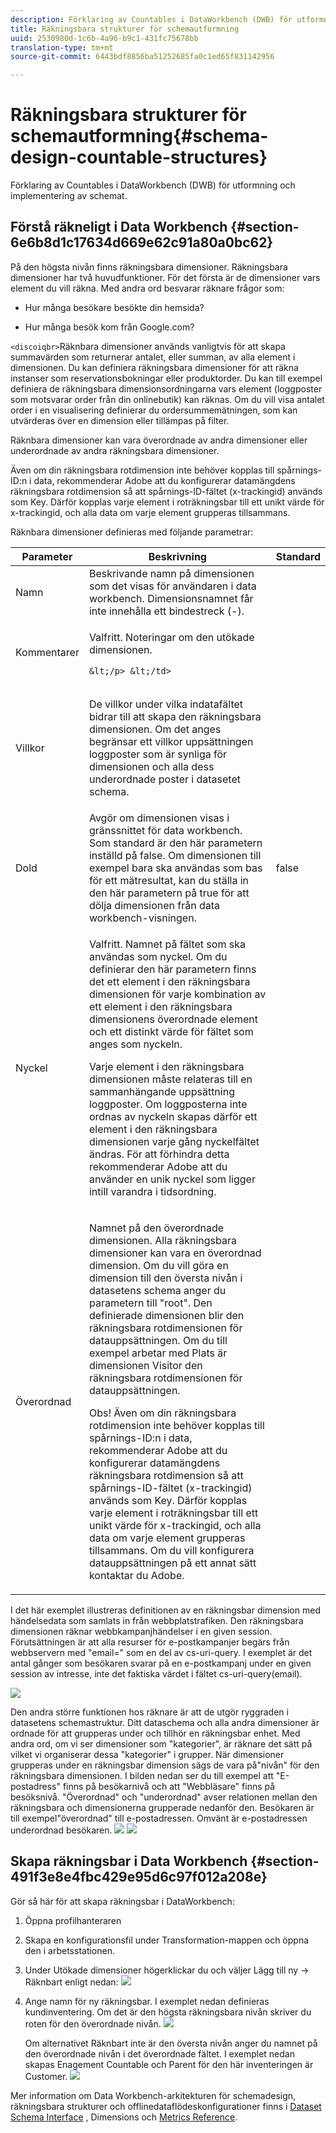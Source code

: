 ```yaml
---
description: Förklaring av Countables i DataWorkbench (DWB) för utformning och implementering av schemat.
title: Räkningsbara strukturer för schemautformning
uuid: 2530980d-1c6b-4a96-b9c1-431fc75678bb
translation-type: tm+mt
source-git-commit: 6443bdf8856ba51252685fa0c1ed65f831142956

---
```



# Räkningsbara strukturer för schemautformning{#schema-design-countable-structures}

Förklaring av Countables i DataWorkbench (DWB) för utformning och implementering av schemat.

## Förstå räkneligt i Data Workbench {#section-6e6b8d1c17634d669e62c91a80a0bc62}

På den högsta nivån finns räkningsbara dimensioner. Räkningsbara dimensioner har två huvudfunktioner. För det första är de dimensioner vars element du vill räkna. Med andra ord besvarar räknare frågor som:

* Hur många besökare besökte din hemsida?

* Hur många besök kom från Google.com?

`<discoiqbr>`Räknbara dimensioner används vanligtvis för att skapa summavärden som returnerar antalet, eller summan, av alla element i dimensionen. Du kan definiera räkningsbara dimensioner för att räkna instanser som reservationsbokningar eller produktorder. Du kan till exempel definiera de räkningsbara dimensionsordningarna vars element (loggposter som motsvarar order från din onlinebutik) kan räknas. Om du vill visa antalet order i en visualisering definierar du ordersummemätningen, som kan utvärderas över en dimension eller tillämpas på filter.

Räknbara dimensioner kan vara överordnade av andra dimensioner eller underordnade av andra räkningsbara dimensioner.

Även om din räkningsbara rotdimension inte behöver kopplas till spårnings-ID:n i data, rekommenderar Adobe att du konfigurerar datamängdens räkningsbara rotdimension så att spårnings-ID-fältet (x-trackingid) används som Key. Därför kopplas varje element i roträkningsbar till ett unikt värde för x-trackingid, och alla data om varje element grupperas tillsammans.

Räknbara dimensioner definieras med följande parametrar:

<table id="table_5E00B72CFDD645368ADCC25AB9B5E53D"> 
 <thead> 
  <tr> 
   <th colname="col1" class="entry"> Parameter </th> 
   <th colname="col2" class="entry"> Beskrivning </th> 
   <th colname="col3" class="entry"> Standard </th> 
  </tr>
 </thead>
 <tbody> 
  <tr> 
   <td colname="col1"> Namn </td> 
   <td colname="col2"> Beskrivande namn på dimensionen som det visas för användaren i data workbench. Dimensionsnamnet får inte innehålla ett bindestreck (-). </td> 
   <td colname="col3"> </td> 
  </tr> 
  <tr> 
   <td colname="col1"> <p>Kommentarer </p> </td> 
   <td colname="col2"> <p>Valfritt. Noteringar om den utökade dimensionen.

    &lt;/p> &lt;/td>
<td colname="col3"> </td> 
  </tr> 
  <tr> 
   <td colname="col1"> <p>Villkor </p> </td> 
   <td colname="col2"> <p>De villkor under vilka indatafältet bidrar till att skapa den räkningsbara dimensionen. Om det anges begränsar ett villkor uppsättningen loggposter som är synliga för dimensionen och alla dess underordnade poster i datasetet schema. </p> </td> 
   <td colname="col3"> </td> 
  </tr> 
  <tr> 
   <td colname="col1"> Dold </td> 
   <td colname="col2"> Avgör om dimensionen visas i gränssnittet för data workbench. Som standard är den här parametern inställd på false. Om dimensionen till exempel bara ska användas som bas för ett mätresultat, kan du ställa in den här parametern på true för att dölja dimensionen från data workbench-visningen. </td> 
   <td colname="col3"> false </td> 
  </tr> 
  <tr> 
   <td colname="col1"> Nyckel </td> 
   <td colname="col2"> <p>Valfritt. Namnet på fältet som ska användas som nyckel. Om du definierar den här parametern finns det ett element i den räkningsbara dimensionen för varje kombination av ett element i den räkningsbara dimensionens överordnade element och ett distinkt värde för fältet som anges som nyckeln. </p> <p>Varje element i den räkningsbara dimensionen måste relateras till en sammanhängande uppsättning loggposter. Om loggposterna inte ordnas av nyckeln skapas därför ett element i den räkningsbara dimensionen varje gång nyckelfältet ändras. För att förhindra detta rekommenderar Adobe att du använder en unik nyckel som ligger intill varandra i tidsordning. </p> </td> 
   <td colname="col3"> </td> 
  </tr> 
  <tr> 
   <td colname="col1"> Överordnad </td> 
   <td colname="col2"> <p> Namnet på den överordnade dimensionen. Alla räkningsbara dimensioner kan vara en överordnad dimension. Om du vill göra en dimension till den översta nivån i datasetens schema anger du parametern till "root". Den definierade dimensionen blir den räkningsbara rotdimensionen för datauppsättningen. Om du till exempel arbetar med Plats är dimensionen Visitor den räkningsbara rotdimensionen för datauppsättningen. </p> <p>Obs! Även om din räkningsbara rotdimension inte behöver kopplas till spårnings-ID:n i data, rekommenderar Adobe att du konfigurerar datamängdens räkningsbara rotdimension så att spårnings-ID-fältet (x-trackingid) används som Key. Därför kopplas varje element i roträkningsbar till ett unikt värde för x-trackingid, och alla data om varje element grupperas tillsammans. Om du vill konfigurera datauppsättningen på ett annat sätt kontaktar du Adobe. </p> </td> 
   <td colname="col3"> </td> 
  </tr> 
 </tbody> 
</table>

I det här exemplet illustreras definitionen av en räkningsbar dimension med händelsedata som samlats in från webbplatstrafiken. Den räkningsbara dimensionen räknar webbkampanjhändelser i en given session. Förutsättningen är att alla resurser för e-postkampanjer begärs från webbservern med &quot;email=&quot; som en del av cs-uri-query. I exemplet är det antal gånger som besökaren svarar på en e-postkampanj under en given session av intresse, inte det faktiska värdet i fältet cs-uri-query(email).

![](assets/dwb_impl_arch_1.png)

Den andra större funktionen hos räknare är att de utgör ryggraden i datasetens schemastruktur. Ditt dataschema och alla andra dimensioner är ordnade för att grupperas under och tillhör en räkningsbar enhet. Med andra ord, om vi ser dimensioner som &quot;kategorier&quot;, är räknare det sätt på vilket vi organiserar dessa &quot;kategorier&quot; i grupper.
När dimensioner grupperas under en räkningsbar dimension sägs de vara på&quot;nivån&quot; för den räkningsbara dimensionen. I bilden nedan ser du till exempel att &quot;E-postadress&quot; finns på besökarnivå och att &quot;Webbläsare&quot; finns på besöksnivå. &quot;Överordnad&quot; och &quot;underordnad&quot; avser relationen mellan den räkningsbara och dimensionerna grupperade nedanför den. Besökaren är till exempel&quot;överordnad&quot; till e-postadressen. Omvänt är e-postadressen underordnad besökaren. ![](assets/dwb_impl_arch_2.png) ![](assets/dwb_impl_arch_3.png)

## Skapa räkningsbar i Data Workbench {#section-491f3e8e4fbc429e95d6c97f012a208e}

Gör så här för att skapa räkningsbar i DataWorkbench:

1. Öppna profilhanteraren
1. Skapa en konfigurationsfil under Transformation-mappen och öppna den i arbetsstationen.
1. Under Utökade dimensioner högerklickar du och väljer Lägg till ny -> Räknbart enligt nedan: ![](assets/dwb_impl_arch_4.png)

1. Ange namn för ny räkningsbar. I exemplet nedan definieras kundinventering. Om det är den högsta räkningsbara nivån skriver du roten för den överordnade nivån. ![](assets/dwb_impl_arch_5.png)

   Om alternativet Räknbart inte är den översta nivån anger du namnet på den överordnade nivån i det överordnade fältet. I exemplet nedan skapas Enagement Countable och Parent för den här inventeringen är Customer. ![](assets/dwb_impl_arch_5.png)

Mer information om Data Workbench-arkitekturen för schemadesign, räkningsbara strukturer och offlinedataflödeskonfigurationer finns i [Dataset Schema Interface](https://docs.adobe.com/content/help/en/data-workbench/using/client/admin-ui/c-dtst-sch-intrf.html) , Dimensions och [Metrics Reference](../../assets/insight_sc_implementation.pdf).
